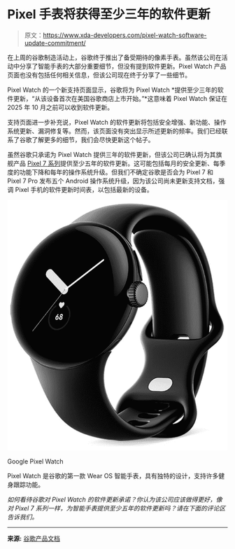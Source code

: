 # Pixel 手表将获得至少三年的软件更新

> 原文：<https://www.xda-developers.com/pixel-watch-software-update-commitment/>

在上周的谷歌制造活动上，谷歌终于推出了备受期待的像素手表。虽然该公司在活动中分享了智能手表的大部分重要细节，但没有提到软件更新。Pixel Watch 产品页面也没有包括任何相关信息，但该公司现在终于分享了一些细节。

Pixel Watch 的一个新支持页面显示，谷歌将为 Pixel Watch *提供至少三年的软件更新，“从该设备首次在美国谷歌商店上市开始。”*这意味着 Pixel Watch 保证在 2025 年 10 月之前可以收到软件更新。

支持页面进一步补充说，Pixel Watch 的软件更新将包括安全增强、新功能、操作系统更新、漏洞修复等。然而，该页面没有突出显示所述更新的频率。我们已经联系了谷歌了解更多的细节，我们会尽快更新这个帖子。

虽然谷歌只承诺为 Pixel Watch 提供三年的软件更新，但该公司已确认将为其旗舰产品 [Pixel 7 系列](https://www.xda-developers.com/google-pixel-7-hands-on/)提供至少五年的软件更新。这可能包括每月的安全更新、每季度的功能下降和每年的操作系统升级。但我们不确定谷歌是否会为 Pixel 7 和 Pixel 7 Pro 发布五个 Android 操作系统升级，因为该公司尚未更新支持文档，强调 Pixel 手机的软件更新时间表，以包括最新的设备。

 <picture>![The Pixel Watch is Google's first Wear OS smartwatch featuring a unique design and support for a host of fitness tracking features.](img/2de2c0b60d9fb812f73d0958b948548e.png)</picture> 

Google Pixel Watch

Pixel Watch 是谷歌的第一款 Wear OS 智能手表，具有独特的设计，支持许多健身跟踪功能。

*如何看待谷歌对 Pixel Watch 的软件更新承诺？你认为该公司应该做得更好，像对 Pixel 7 系列一样，为智能手表提供至少五年的软件更新吗？请在下面的评论区告诉我们。*

* * *

**来源:** [谷歌产品文档](https://support.google.com/product-documentation/answer/12799779)